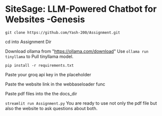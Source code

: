 # SiteSage: LLM-Powered Chatbot for Websites -Genesis
```git clone https://github.com/Yash-200/Assignment.git```

cd into Assignment Dir

Download ollama from "https://ollama.com/download"
Use ```ollama run tinyllama``` to Pull tinyllama model.

```pip install -r requirements.txt```

Paste your groq api key in the placeholder 

Paste the website link in the webbaseloader func

Paste pdf files into the the docs_dir 

```streamlit run Assignment.py``` You are ready to use not only the pdf file but also the website to ask questions about both.








